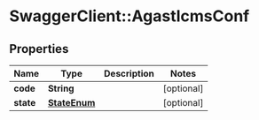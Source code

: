 # SwaggerClient::AgastIcmsConf

## Properties
Name | Type | Description | Notes
------------ | ------------- | ------------- | -------------
**code** | **String** |  | [optional] 
**state** | [**StateEnum**](StateEnum.md) |  | [optional] 


